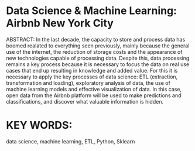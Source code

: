 # Data Science & Machine Learning: Airbnb New York City


ABSTRACT:
In the last decade, the capacity to store and process data has boomed realated to everything seen previously, mainly because the general use of the internet, the reduction of storage costs and the appearance of new technologies capable of processing data. Despite this, data processing remains a key process because it is necessary to focus the data on real use cases that end up resulting in knowledge and added value. For this it is necessary to apply the key processes of data science: ETL (extraction, transformation and loading), exploratory analysis of data, the use of machine learning models and effective visualization of data. In this case, open data from the Airbnb platform will be used to make predictions and classifications, and discover what valuable information is hidden.

# KEY WORDS:
data science, machine learning, ETL, Python, Sklearn
